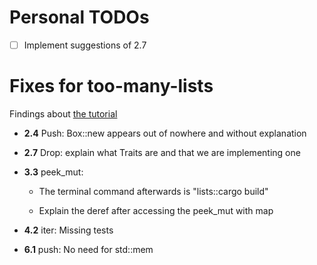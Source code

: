 # Personal TODOs

- [ ] Implement suggestions of 2.7

# Fixes for too-many-lists
Findings about [the tutorial](https://rust-unofficial.github.io/too-many-lists/index.html)

- __2.4__ Push: Box::new appears out of nowhere and without explanation

- __2.7__ Drop: explain what Traits are and that we are implementing one

- __3.3__ peek_mut:

    - The terminal command afterwards is "lists::cargo build"

    - Explain the deref after accessing the peek_mut with map

- __4.2__ iter: Missing tests

- __6.1__ push: No need for std::mem